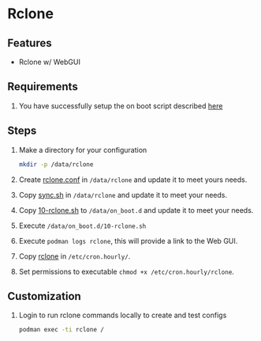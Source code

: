 # Rclone

## Features

- Rclone w/ WebGUI

## Requirements

1. You have successfully setup the on boot script described [here](https://github.com/unifi-utilities/unifios-utilities/tree/main/on-boot-script)

## Steps

1. Make a directory for your configuration

   ```sh
   mkdir -p /data/rclone
   ```

2. Create [rclone.conf](https://rclone.org/commands/rclone_config/) in `/data/rclone` and update it to meet yours needs.
3. Copy [sync.sh](sync.sh) in `/data/rclone` and update it to meet your needs.
4. Copy [10-rclone.sh](10-rclone.sh) to `/data/on_boot.d` and update it to meet your needs.
5. Execute `/data/on_boot.d/10-rclone.sh`
6. Execute `podman logs rclone`, this will provide a link to the Web GUI.
7. Copy [rclone](rclone) in `/etc/cron.hourly/`.
8. Set permissions to executable `chmod +x /etc/cron.hourly/rclone`.

## Customization

1. Login to run rclone commands locally to create and test configs

   ```sh
   podman exec -ti rclone /
   ```
